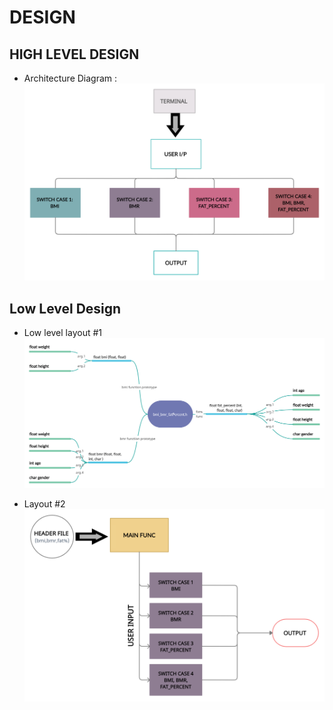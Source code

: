 # DESIGN

## HIGH LEVEL DESIGN 
* Architecture Diagram :
![Architecture](https://github.com/AdityaBakshi5/Mini_Project_LTTS/blob/main/2_Design/HLD_1.jpg)


## Low Level Design 


* Low level layout #1 
![FeaturesLevelStructuralDiagram](https://github.com/AdityaBakshi5/Mini_Project_LTTS/blob/main/2_Design/LLD_1.jpg)



* Layout #2 
![FeaturesBehaviouralDiagram](https://github.com/AdityaBakshi5/Mini_Project_LTTS/blob/main/2_Design/LLD_2.jpg)
